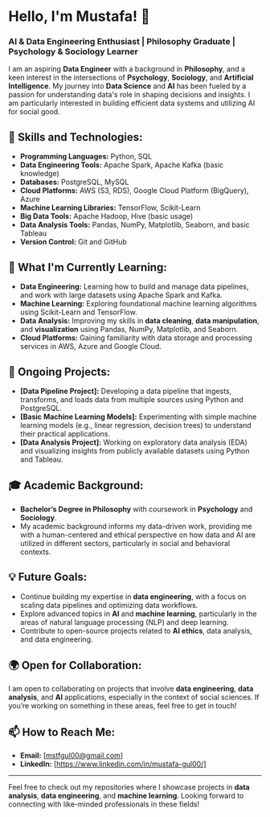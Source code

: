 # Hello, I'm Mustafa! 👋

### AI & Data Engineering Enthusiast | Philosophy Graduate | Psychology & Sociology Learner

I am an aspiring **Data Engineer** with a background in **Philosophy**, and a keen interest in the intersections of **Psychology**, **Sociology**, and **Artificial Intelligence**. My journey into **Data Science** and **AI** has been fueled by a passion for understanding data's role in shaping decisions and insights. I am particularly interested in building efficient data systems and utilizing AI for social good.

## 🚀 Skills and Technologies:
- **Programming Languages:** Python, SQL
- **Data Engineering Tools:** Apache Spark, Apache Kafka (basic knowledge)
- **Databases:** PostgreSQL, MySQL
- **Cloud Platforms:** AWS (S3, RDS), Google Cloud Platform (BigQuery), Azure
- **Machine Learning Libraries:** TensorFlow, Scikit-Learn
- **Big Data Tools:** Apache Hadoop, Hive (basic usage)
- **Data Analysis Tools:** Pandas, NumPy, Matplotlib, Seaborn, and basic Tableau
- **Version Control:** Git and GitHub

## 🌱 What I'm Currently Learning:
- **Data Engineering:** Learning how to build and manage data pipelines, and work with large datasets using Apache Spark and Kafka.
- **Machine Learning:** Exploring foundational machine learning algorithms using Scikit-Learn and TensorFlow.
- **Data Analysis:** Improving my skills in **data cleaning**, **data manipulation**, and **visualization** using Pandas, NumPy, Matplotlib, and Seaborn.
- **Cloud Platforms:** Gaining familiarity with data storage and processing services in AWS, Azure and Google Cloud.

## 🔭 Ongoing Projects:
- **[Data Pipeline Project]:** Developing a data pipeline that ingests, transforms, and loads data from multiple sources using Python and PostgreSQL.
- **[Basic Machine Learning Models]:** Experimenting with simple machine learning models (e.g., linear regression, decision trees) to understand their practical applications.
- **[Data Analysis Project]:** Working on exploratory data analysis (EDA) and visualizing insights from publicly available datasets using Python and Tableau.

## 🎓 Academic Background:
- **Bachelor’s Degree in Philosophy** with coursework in **Psychology** and **Sociology**. 
- My academic background informs my data-driven work, providing me with a human-centered and ethical perspective on how data and AI are utilized in different sectors, particularly in social and behavioral contexts.

## 💡 Future Goals:
- Continue building my expertise in **data engineering**, with a focus on scaling data pipelines and optimizing data workflows.
- Explore advanced topics in **AI** and **machine learning**, particularly in the areas of natural language processing (NLP) and deep learning.
- Contribute to open-source projects related to **AI ethics**, data analysis, and data engineering.

## 🌍 Open for Collaboration:
I am open to collaborating on projects that involve **data engineering**, **data analysis**, and **AI** applications, especially in the context of social sciences. If you’re working on something in these areas, feel free to get in touch!

## 📫 How to Reach Me:
- **Email:** [mstfgul00@gmail.com]
- **LinkedIn:** [https://www.linkedin.com/in/mustafa-gul00/]

---

Feel free to check out my repositories where I showcase projects in **data analysis**, **data engineering**, and **machine learning**. Looking forward to connecting with like-minded professionals in these fields!
